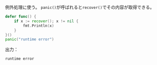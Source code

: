 例外処理に使う。
`panic()`が呼ばれると`recover()`でその内容が取得できる。
```go
defer func() {
	if x := recover(); x != nil {
		fmt.Println(x)
	}
}()
panic("runtime error")
```
出力：
```
runtime error
```